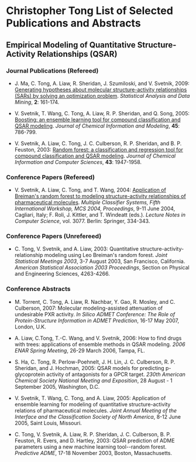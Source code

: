 # Christopher Tong List of Selected Publications and Abstracts

## Empirical Modeling of Quantitative Structure-Activity Relationships (QSAR)

### Journal Publications (Refereed)

- J. Ma, C. Tong, A. Liaw, R. Sheridan, J. Szumiloski, and V. Svetnik, 2009:  [Generating hypotheses about molecular structure-activity relationships (SARs) by 
solving an optimization problem](https://doi.org/10.1002/sam.10040).  *Statistical Analysis and Data Mining*, **2**: 161-174.

- V. Svetnik,  T. Wang, C.  Tong, A. Liaw, R. P. Sheridan, and Q. Song, 2005:  [Boosting:  an ensemble learning tool for compound classification and QSAR 
modeling](https://doi.org/10.1021/ci0500379). *Journal of Chemical Information and Modeling*, **45**:  786-799.

- V. Svetnik, A. Liaw, C.  Tong, J. C. Culberson, R. P. Sheridan, and B. P. Feuston, 2003:  [Random forest:  a classification and regression tool for 
compound classification and QSAR modeling](https://doi.org/10.1021/ci034160g). *Journal of Chemical Information and Computer Sciences*, **43**: 1947-1958.

### Conference Papers (Refereed)

- V. Svetnik, A. Liaw, C. Tong, and T. Wang, 2004:  [Application of Breiman's random forest to modeling structure-activity relationships of pharmaceutical 
molecules](https://doi.org/10.1007/978-3-540-25966-4_33).  *Multiple Classifier Systems, Fifth International Workshop, MCS 2004, Proceedings*, 9-11 June 2004, Cagliari, Italy; F. Roli, J. Kittler, and 
T. Windeatt (eds.).  *Lecture Notes in Computer Science*, vol. 3077. Berlin: Springer, 334-343.

### Conference Papers (Unrefereed)

- C. Tong, V. Svetnik, and A. Liaw, 2003:  Quantitative structure-activity-relationship modeling using Leo Breiman's random forest. 
*Joint Statistical Meetings 2003*, 3-7 August 2003, San Francisco, California.  *American Statistical Association 2003 Proceedings*, Section on 
Physical and Engineering Sciences, 4263-4266.

### Conference Abstracts

- M. Torrent, C. Tong, A. Liaw, R. Nachbar, Y. Gao, R. Mosley, and C. Culberson, 2007:  Molecular modeling-assisted attenuation of undesirable PXR 
activity.  *In Silico ADMET Conference:  The Role of Protein-Structure Information in ADMET Prediction*, 16-17 May 2007, London, U.K.

- A. Liaw, C.Tong, T.-C. Wang, and V. Svetnik, 2006:  How to find drugs with trees:  applications of ensemble methods in QSAR 
modeling.  *2006 ENAR Spring Meeting*, 26-29 March 2006, Tampa, FL. 

- S. Ha, C. Tong, R. Perlow-Poehnelt, J. H. Lin, J. C. Culberson, R. P. Sheridan, and J. Hochman, 2005:  QSAR models for predicting 
p-glycoprotein activity of antagonists for a GPCR target. *230th American Chemical Society National Meeting and Exposition*, 28 August - 1 September 2005, 
Washington, D.C.


- V. Svetnik, T. Wang, C. Tong, and A. Liaw, 2005:  Application of ensemble learning for modeling of quantitative structure-activity relations of 
pharmaceutical molecules. *Joint Annual Meeting of the Interface and the Classification Society of North America*, 8-12 June 2005, Saint Louis, Missouri.  

- C. Tong, V. Svetnik, A. Liaw, R. P. Sheridan, J. C. Culberson, B. P. Feuston, R. Evers, and D. Hartley, 2003:  QSAR prediction of ADME parameters 
using a new machine learning tool--random forest.  *Predictive ADME*, 17-18 November 2003, Boston, Massachusetts.


